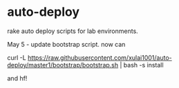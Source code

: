 # auto-deploy
rake auto deploy scripts for lab environments.

May 5 - update bootstrap script. now can

curl -L https://raw.githubusercontent.com/xulai1001/auto-deploy/master1/bootstrap/bootstrap.sh | bash -s install

and hf!
